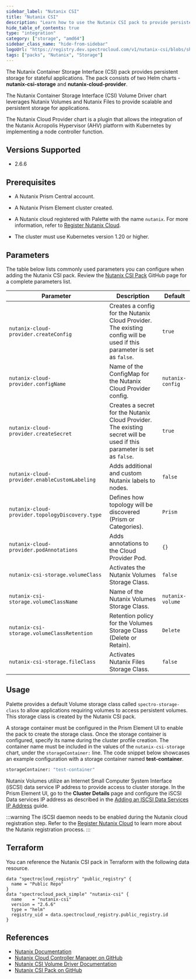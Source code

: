 ```yaml
---
sidebar_label: "Nutanix CSI"
title: "Nutanix CSI"
description: "Learn how to use the Nutanix CSI pack to provide persistent storage for your applications."
hide_table_of_contents: true
type: "integration"
category: ["storage", "amd64"]
sidebar_class_name: "hide-from-sidebar"
logoUrl: "https://registry.dev.spectrocloud.com/v1/nutanix-csi/blobs/sha256:7944cb5fecaaac0b5d5bf47a311ab80573147a34ac438954a70f97c69d65d733?type=image/png"
tags: ["packs", "Nutanix", "Storage"]
---
```


The Nutanix Container Storage Interface (CSI) pack provides persistent storage for stateful applications. The pack consists of two Helm charts - **nutanix-csi-storage** and **nutanix-cloud-provider**.

The Nutanix Container Storage Interface (CSI) Volume Driver chart leverages Nutanix Volumes and Nutanix Files to provide scalable and persistent storage for applications.

The Nutanix Cloud Provider chart is a plugin that allows the integration of the Nutanix Acropolis Hypervisor (AHV) platform with Kubernetes by implementing a node controller function.


## Versions Supported

- 2.6.6


## Prerequisites

- A Nutanix Prism Central account.

- A Nutanix Prism Element cluster created.

- A Nutanix cloud registered with Palette with the name `nutanix`. For more information, refer to [Register Nutanix Cloud](../clusters/data-center/nutanix/register-nutanix-cloud.md).

- The cluster must use Kubernetes version 1.20 or higher.


## Parameters

The table below lists commonly used parameters you can configure when adding the Nutanix CSI pack. Review the [Nutanix CSI Pack](https://github.com/spectrocloud/pax/edit/master/stable/storage/nutanix-csi-2.6.6/README.md) GitHub page for a complete parameters list.

|**Parameter**|**Description**|**Default**|
|-------------|---------------|-----------|
|`nutanix-cloud-provider.createConfig`| Creates a config for the Nutanix Cloud Provider. The existing config will be used if this parameter is set as `false`. |`true`|
|`nutanix-cloud-provider.configName`| Name of the ConfigMap for the Nutanix Cloud Provider config. |`nutanix-config`|
|`nutanix-cloud-provider.createSecret`| Creates a secret for the Nutanix Cloud Provider. The existing secret will be used if this parameter is set as `false`. |`true`|
|`nutanix-cloud-provider.enableCustomLabeling`| Adds additional and custom Nutanix labels to nodes. |`false`|
|`nutanix-cloud-provider.topologyDiscovery.type`| Defines how topology will be discovered (Prism or Categories). |`Prism`|
|`nutanix-cloud-provider.podAnnotations`| Adds annotations to the Cloud Provider Pod. |`{}`|
|`nutanix-csi-storage.volumeClass`| Activates the Nutanix Volumes Storage Class. |`false`|
|`nutanix-csi-storage.volumeClassName`| Name of the Nutanix Volumes Storage Class. |`nutanix-volume`|
|`nutanix-csi-storage.volumeClassRetention`| Retention policy for the Volumes Storage Class (Delete or Retain). |`Delete`|
|`nutanix-csi-storage.fileClass`| Activates Nutanix Files Storage Class. |`false`|


## Usage

Palette provides a default Volume storage class called `spectro-storage-class` to allow applications requiring volumes to access persistent volumes. This storage class is created by the Nutanix CSI pack.

A storage container must be configured in the Prism Element UI to enable the pack to create the storage class. Once the storage container is configured, specify its name during the cluster profile creation. The container name must be included in the values of the `nutanix-csi-storage` chart, under the `storageContainer:` line. The code snippet below showcases an example configuration with a storage container named **test-container**.

```bash
storageContainer: "test-container"
```

Nutanix Volumes utilize an Internet Small Computer System Interface (iSCSI) data service IP address to provide access to cluster storage. In the Prism Element UI, go to the **Cluster Details** page and configure the iSCSI Data services IP address as described in the [Adding an ISCSI Data Services IP Address](https://portal.nutanix.com/page/documents/details?targetId=Volumes-Guide:vol-cluster-details-modify-wc-t.html) guide.

:::warning
The iSCSI daemon needs to be enabled during the Nutanix cloud registration step. Refer to the [Register Nutanix Cloud](../clusters/data-center/nutanix/register-nutanix-cloud.md) to learn more about the Nutanix registration process.
:::


## Terraform

You can reference the Nutanix CSI pack in Terraform with the following data resource.

```hcl
data "spectrocloud_registry" "public_registry" {
  name = "Public Repo"
}
data "spectrocloud_pack_simple" "nutanix-csi" {
  name    = "nutanix-csi"
  version = "2.6.6"
  type = "helm"
  registry_uid = data.spectrocloud_registry.public_registry.id
}
```


## References

- [Nutanix Documentation](https://www.nutanixbible.com)
- [Nutanix Cloud Controller Manager on GitHub](https://github.com/nutanix-cloud-native/cloud-provider-nutanix)
- [Nutanix CSI Volume Driver Documentation](https://portal.nutanix.com/page/documents/details?targetId=CSI-Volume-Driver-v2_6:CSI-Volume-Driver-v2_6)
- [Nutanix CSI Pack on GitHub](https://github.com/spectrocloud/pax/tree/master/stable/storage/nutanix-csi-2.6.6)